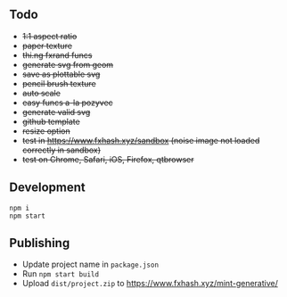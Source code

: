 ## Todo

- ~~1:1 aspect ratio~~
- ~~paper texture~~
- ~~thi.ng fxrand funcs~~
- ~~generate svg from geom~~
- ~~save as plottable svg~~
- ~~pencil brush texture~~
- ~~auto scale~~
- ~~easy funcs a-la pozyvec~~
- ~~generate valid svg~~
- ~~github template~~
- ~~resize option~~
- ~~test in https://www.fxhash.xyz/sandbox (noise image not loaded correctly in sandbox)~~
- ~~test on Chrome, Safari, iOS, Firefox, qtbrowser~~

## Development

```
npm i
npm start
```

## Publishing

- Update project name in `package.json`
- Run `npm start build`
- Upload `dist/project.zip` to https://www.fxhash.xyz/mint-generative/

